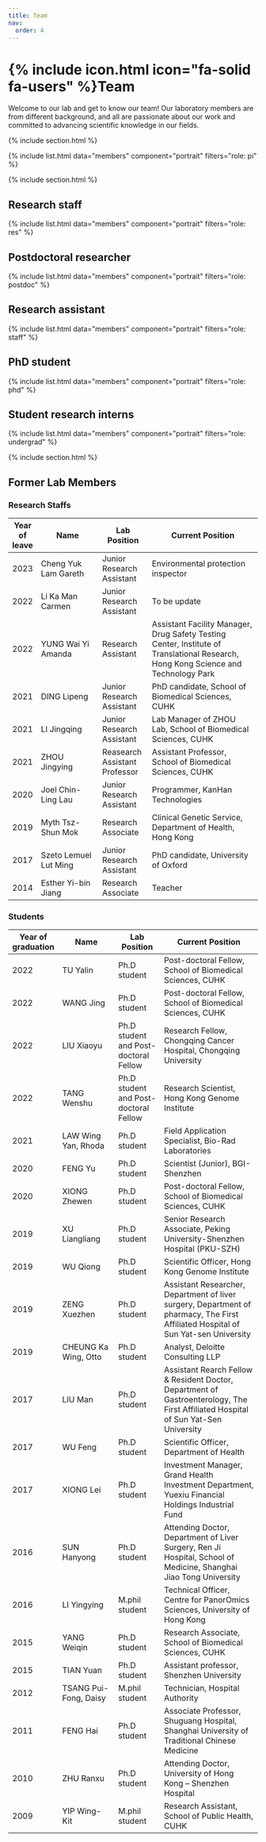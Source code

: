 ```yaml
---
title: Team
nav:
  order: 4
---
```


# {% include icon.html icon="fa-solid fa-users" %}Team

Welcome to our lab and get to know our team! Our laboratory members are from different background, and all are passionate about our work and committed to advancing scientific knowledge in our fields. 

{% include section.html %}

{% include list.html data="members" component="portrait" filters="role: pi" %}

{% include section.html %}

## Research staff

{% include list.html data="members" component="portrait" filters="role: res" %}

## Postdoctoral researcher

{% include list.html data="members" component="portrait" filters="role: postdoc" %}

## Research assistant

{% include list.html data="members" component="portrait" filters="role: staff" %}

## PhD student

{% include list.html data="members" component="portrait" filters="role: phd" %}

## Student research interns

{% include list.html data="members" component="portrait" filters="role: undergrad" %}


{% include section.html %}

## Former Lab Members 

### Research Staffs

<table style="width:100%">
<colgroup>
<col width="10%" />
<col width="25%" />
<col width="20%" />
<col width="45%" />
</colgroup>
<thead>
<tr class="header">
<th>Year of leave</th>
<th>Name</th>
<th>Lab Position</th>
<th>Current Position</th>
</tr>
</thead>
<tbody>
<tr>
<td markdown="span">2023</td>
<td markdown="span">Cheng Yuk Lam Gareth</td>
<td markdown="span">Junior Research Assistant</td>
<td markdown="span">Environmental protection inspector</td>
</tr>
<tr>
<td markdown="span">2022</td>
<td markdown="span">Li Ka Man Carmen</td>
<td markdown="span">Junior Research Assistant</td>
<td markdown="span">To be update</td>
</tr>
<tr>
<td markdown="span">2022</td>
<td markdown="span">YUNG Wai Yi Amanda</td>
<td markdown="span">Research Assistant</td>
<td markdown="span">Assistant Facility Manager, Drug Safety Testing Center, Institute of Translational Research, Hong Kong Science and Technology Park</td>
</tr>
<tr>
<td markdown="span">2021</td>
<td markdown="span">DING Lipeng</td>
<td markdown="span">Junior Research Assistant</td>
<td markdown="span">PhD candidate, School of Biomedical Sciences, CUHK</td>
</tr>
<tr>
<td markdown="span">2021</td>
<td markdown="span">LI Jingqing</td>
<td markdown="span">Junior Research Assistant</td>
<td markdown="span">Lab Manager of ZHOU Lab, School of Biomedical Sciences, CUHK</td>
</tr>
<tr>
<td markdown="span">2021</td>
<td markdown="span">ZHOU Jingying</td>
<td markdown="span">Reasearch Assistant Professor</td>
<td markdown="span">Assistant Professor, School of Biomedical Sciences, CUHK</td>
</tr>
<tr>
<td markdown="span">2020</td>
<td markdown="span">Joel Chin-Ling Lau</td>
<td markdown="span">Junior Research Assistant</td>
<td markdown="span">Programmer, KanHan Technologies</td>
</tr>
<tr>
<td markdown="span">2019</td>
<td markdown="span">Myth Tsz-Shun Mok</td>
<td markdown="span">Research Associate</td>
<td markdown="span">Clinical Genetic Service, Department of Health, Hong Kong</td>
</tr>
<tr>
<td markdown="span">2017</td>
<td markdown="span">Szeto Lemuel Lut Ming</td>
<td markdown="span">Junior Research Assistant</td>
<td markdown="span">PhD candidate, University of Oxford</td>
</tr>
<tr>
<td markdown="span">2014</td>
<td markdown="span">Esther Yi-bin Jiang</td>
<td markdown="span">Research Associate</td>
<td markdown="span">Teacher</td>
</tr>
</tbody>
</table>

### Students

<table style="width:100%">
<colgroup>
<col width="10%" />
<col width="25%" />
<col width="20%" />
<col width="45%" />
</colgroup>
<thead>
<tr class="header">
<th>Year of graduation</th>
<th>Name</th>
<th>Lab Position</th>
<th>Current Position</th>
</tr>
</thead>
<tbody>
<tr>
<td markdown="span">2022</td>
<td markdown="span">TU Yalin</td>
<td markdown="span">Ph.D student</td>
<td markdown="span">Post-doctoral Fellow, School of Biomedical Sciences, CUHK</td>
</tr>
<tr>
<td markdown="span">2022</td>
<td markdown="span">WANG Jing</td>
<td markdown="span">Ph.D student</td>
<td markdown="span">Post-doctoral Fellow, School of Biomedical Sciences, CUHK</td>
</tr>
<tr>
<td markdown="span">2022</td>
<td markdown="span">LIU Xiaoyu</td>
<td markdown="span">Ph.D student and Post-doctoral Fellow</td>
<td markdown="span">Research Fellow, Chongqing Cancer Hospital, Chongqing University</td>
</tr>
<tr>
<td markdown="span">2022</td>
<td markdown="span">TANG Wenshu</td>
<td markdown="span">Ph.D student and Post-doctoral Fellow</td>
<td markdown="span">Research Scientist, Hong Kong Genome Institute</td>
</tr>
<tr>
<td markdown="span">2021</td>
<td markdown="span">LAW Wing Yan, Rhoda</td>
<td markdown="span">Ph.D student</td>
<td markdown="span">Field Application Specialist, Bio-Rad Laboratories</td>
</tr>
<tr>
<td markdown="span">2020</td>
<td markdown="span">FENG Yu</td>
<td markdown="span">Ph.D student</td>
<td markdown="span">Scientist (Junior), BGI-Shenzhen</td>
</tr>
<tr>
<td markdown="span">2020</td>
<td markdown="span">XIONG Zhewen</td>
<td markdown="span">Ph.D student</td>
<td markdown="span">Post-doctoral Fellow, School of Biomedical Sciences, CUHK</td>
</tr>
<tr>
<td markdown="span">2019</td>
<td markdown="span">XU Liangliang</td>
<td markdown="span">Ph.D student</td>
<td markdown="span">Senior Research Associate, Peking University-Shenzhen Hospital (PKU-SZH)</td>
</tr>
<tr>
<td markdown="span">2019</td>
<td markdown="span">WU Qiong</td>
<td markdown="span">Ph.D student</td>
<td markdown="span">Scientific Officer, Hong Kong Genome Institute</td>
</tr>
<tr>
<td markdown="span">2019</td>
<td markdown="span">ZENG Xuezhen</td>
<td markdown="span">Ph.D student</td>
<td markdown="span">Assistant Researcher, Department of liver surgery, Department of pharmacy, The First Affiliated Hospital of Sun Yat-sen University</td>
</tr>
<tr>
<td markdown="span">2019</td>
<td markdown="span">CHEUNG Ka Wing, Otto</td>
<td markdown="span">Ph.D student</td>
<td markdown="span">Analyst, Deloitte Consulting LLP</td>
</tr>
<tr>
<td markdown="span">2017</td>
<td markdown="span">LIU Man</td>
<td markdown="span">Ph.D student</td>
<td markdown="span">Assistant Rearch Fellow & Resident Doctor, Department of Gastroenterology, The First Affiliated Hospital of Sun Yat-Sen University</td>
</tr>
<tr>
<td markdown="span">2017</td>
<td markdown="span">WU Feng</td>
<td markdown="span">Ph.D student</td>
<td markdown="span">Scientific Officer, Department of Health</td>
</tr>
<tr>
<td markdown="span">2017</td>
<td markdown="span">XIONG Lei</td>
<td markdown="span">Ph.D student</td>
<td markdown="span"> Investment Manager, Grand Health Investment Department, Yuexiu Financial Holdings Industrial Fund</td>
</tr>
<tr>
<td markdown="span">2016</td>
<td markdown="span">SUN Hanyong</td>
<td markdown="span">Ph.D student</td>
<td markdown="span">Attending Doctor, Department of Liver Surgery, Ren Ji Hospital, School of Medicine, Shanghai Jiao Tong University</td>
</tr>
<tr>
<td markdown="span">2016</td>
<td markdown="span">LI Yingying</td>
<td markdown="span">M.phil student</td>
<td markdown="span">Technical Officer, Centre for PanorOmics Sciences, University of Hong Kong</td>
</tr>
<tr>
<td markdown="span">2015</td>
<td markdown="span">YANG Weiqin</td>
<td markdown="span">Ph.D student</td>
<td markdown="span">Research Associate, School of Biomedical Sciences, CUHK</td>
</tr>
<tr>
<td markdown="span">2015</td>
<td markdown="span">TIAN Yuan</td>
<td markdown="span">Ph.D student</td>
<td markdown="span">Assistant professor, Shenzhen University</td>
</tr>
<tr>
<td markdown="span">2012</td>
<td markdown="span">TSANG Pui-Fong, Daisy</td>
<td markdown="span">M.phil student</td>
<td markdown="span">Technician, Hospital Authority</td>
</tr>
<tr>
<td markdown="span">2011</td>
<td markdown="span">FENG Hai</td>
<td markdown="span">Ph.D student</td>
<td markdown="span">Associate Professor, Shuguang Hospital, Shanghai University of Traditional Chinese Medicine</td>
</tr>
<tr>
<td markdown="span">2010</td>
<td markdown="span">ZHU Ranxu</td>
<td markdown="span">Ph.D student</td>
<td markdown="span">Attending Doctor, University of Hong Kong – Shenzhen Hospital </td>
</tr>
<tr>
<td markdown="span">2009</td>
<td markdown="span">YIP Wing-Kit</td>
<td markdown="span">M.phil student</td>
<td markdown="span">Research Assistant, School of Public Health, CUHK</td>
</tr>
</tbody>
</table>